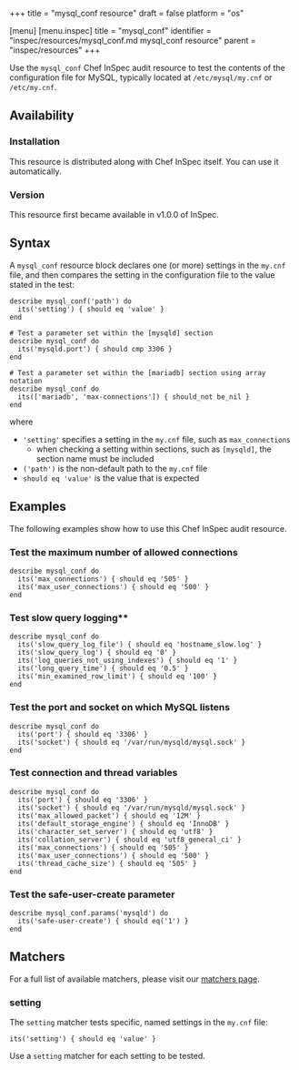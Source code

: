 +++
title = "mysql_conf resource"
draft = false
platform = "os"

[menu]
  [menu.inspec]
    title = "mysql_conf"
    identifier = "inspec/resources/mysql_conf.md mysql_conf resource"
    parent = "inspec/resources"
+++


Use the `mysql_conf` Chef InSpec audit resource to test the contents of the configuration file for MySQL, typically located at `/etc/mysql/my.cnf` or `/etc/my.cnf`.


## Availability

### Installation

This resource is distributed along with Chef InSpec itself. You can use it automatically.

### Version

This resource first became available in v1.0.0 of InSpec.

## Syntax

A `mysql_conf` resource block declares one (or more) settings in the `my.cnf` file, and then compares the setting in the configuration file to the value stated in the test:

    describe mysql_conf('path') do
      its('setting') { should eq 'value' }
    end

    # Test a parameter set within the [mysqld] section
    describe mysql_conf do
      its('mysqld.port') { should cmp 3306 }
    end

    # Test a parameter set within the [mariadb] section using array notation
    describe mysql_conf do
      its(['mariadb', 'max-connections']) { should_not be_nil }
    end

where

* `'setting'` specifies a setting in the `my.cnf` file, such as `max_connections`
  * when checking a setting within sections, such as `[mysqld]`, the section name must be included
* `('path')` is the non-default path to the `my.cnf` file
* `should eq 'value'` is the value that is expected


## Examples

The following examples show how to use this Chef InSpec audit resource.

### Test the maximum number of allowed connections

    describe mysql_conf do
      its('max_connections') { should eq '505' }
      its('max_user_connections') { should eq '500' }
    end

### Test slow query logging**

    describe mysql_conf do
      its('slow_query_log_file') { should eq 'hostname_slow.log' }
      its('slow_query_log') { should eq '0' }
      its('log_queries_not_using_indexes') { should eq '1' }
      its('long_query_time') { should eq '0.5' }
      its('min_examined_row_limit') { should eq '100' }
    end

### Test the port and socket on which MySQL listens

    describe mysql_conf do
      its('port') { should eq '3306' }
      its('socket') { should eq '/var/run/mysqld/mysql.sock' }
    end

### Test connection and thread variables

    describe mysql_conf do
      its('port') { should eq '3306' }
      its('socket') { should eq '/var/run/mysqld/mysql.sock' }
      its('max_allowed_packet') { should eq '12M' }
      its('default_storage_engine') { should eq 'InnoDB' }
      its('character_set_server') { should eq 'utf8' }
      its('collation_server') { should eq 'utf8_general_ci' }
      its('max_connections') { should eq '505' }
      its('max_user_connections') { should eq '500' }
      its('thread_cache_size') { should eq '505' }
    end

### Test the safe-user-create parameter

    describe mysql_conf.params('mysqld') do
      its('safe-user-create') { should eq('1') }
    end


## Matchers

For a full list of available matchers, please visit our [matchers page](https://www.inspec.io/docs/reference/matchers/).

### setting

The `setting` matcher tests specific, named settings in the `my.cnf` file:

    its('setting') { should eq 'value' }

Use a `setting` matcher for each setting to be tested.
